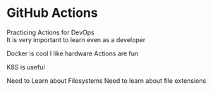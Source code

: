 # GitHub Actions

Practicing Actions for DevOps  
It is very important to learn even as a developer

Docker is cool
I like hardware
Actions are fun

K8S is useful 

Need to Learn about Filesystems
Need to learn about file extensions 
